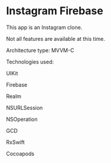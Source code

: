 # Instagram Firebase

This app is an Instagram clone. 

Not all features are available at this time.

Architecture type: MVVM-C

Technologies used:

UIKit

Firebase

Realm

NSURLSession

NSOperation

GCD

RxSwift

Cocoapods
